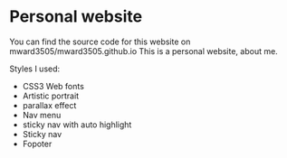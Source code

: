 # Personal website

You can find the source code for this website on mward3505/mward3505.github.io 
This is a personal website, about me.

Styles I used:
* CSS3 Web fonts
* Artistic portrait
* parallax effect
* Nav menu
* sticky nav with auto highlight
* Sticky nav
* Fopoter